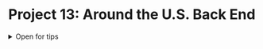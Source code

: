 # Project 13: Around the U.S. Back End  

<details>
   <summary>Open for tips</summary> 

##  
  
`/controllers` — allow you to manage the user and card collections respectively.  

`/models` -   models is a wrappers around the schema.

`/routes` — routing files.  


 
  
## Running the Project  
  
`npm run start` — to launch the server.  
  
`npm run dev` — to launch the server with the hot reload feature.  

`npm run lint` — for finding problems in code patterns.

`npm run lintfix` — for fix problems.

</details>
